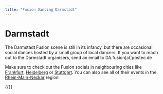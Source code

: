 ```yaml
---
title: "Fusion Dancing Darmstadt"
---
```


# Darmstadt

The Darmstadt Fusion scene is still in its infancy, but there are occasional social dances hosted by a small group of local dancers.
If you want to reach out to the Darmstadt organisers, send an email to DA.fusion[at]posteo.de

Make sure to check out the Fusion socials in neighbouring cities like [Frankfurt](/frankfurt), [Heidelberg](/heidelberg) or [Stuttgart](/stuttgart).
You can also see all of their events in the [Rhein-Main-Neckar](/rhein-main-neckar) region.

{{<localevents dataKey="darmstadt">}}
